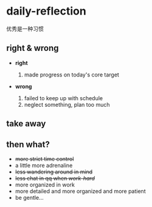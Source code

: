 # daily-reflection
优秀是一种习惯

## right & wrong
* **right**
  1. made progress on today's core target
  
* **wrong**
  1. failed to keep up with schedule
  2. neglect something, plan too much
  
## take away


## then what?
* ~~more strict time control~~
* a little more adrenaline
* ~~less wandering around in mind~~
* ~~less chat in qq when _work-hard_~~
* more organized in work
* more detailed and more organized and more patient
* be gentle...
